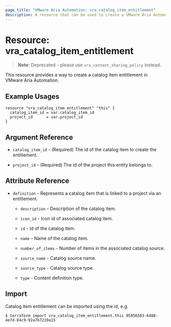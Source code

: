 ```yaml
---
page_title: "VMware Aria Automation: vra_catalog_item_entitlement"
description: A resource that can be used to create a VMware Aria Automation catalog item entitlement.
---
```


# Resource: vra_catalog_item_entitlement

> **Note**:  Deprecated - please use `vra_content_sharing_policy` instead.

This resource provides a way to create a catalog item entitlement in VMware Aria Automation.

## Example Usages

```hcl
resource "vra_catalog_item_entitlement" "this" {
  catalog_item_id = var.catalog_item_id
  project_id      = var.project_id
}
```

## Argument Reference

* `catalog_item_id` - (Required) The id of the catalog item to create the entitlement.

* `project_id` - (Required) The id of the project this entity belongs to.

## Attribute Reference

* `definition` - Represents a catalog item that is linked to a project via an entitlement.

  * `description` - Description of the catalog item.

  * `icon_id` - Icon id of associated catalog item.

  * `id` - Id of the catalog item.

  * `name` - Name of the catalog item.

  * `number_of_items` - Number of items in the associated catalog source.

  * `source_name` - Catalog source name.

  * `source_type` - Catalog source type.

  * `type` - Content definition type.

## Import

Catalog item entitlement can be imported using the id, e.g.

`$ terraform import vra_catalog_item_entitlement.this 05956583-6488-4e7d-84c9-92a7b7219a15`
